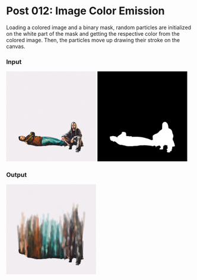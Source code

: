 # Post 012: Image Color Emission

Loading a colored image and a binary mask, random particles are initialized on the white part of the mask and getting the respective color from the colored image. Then, the particles move up drawing their stroke on the canvas.

### Input
<img src="doc/background.jpg" width="48%"> <img src="doc/mask.jpg" width="48%">

### Output
<img src="doc/output.png" width="48%">

